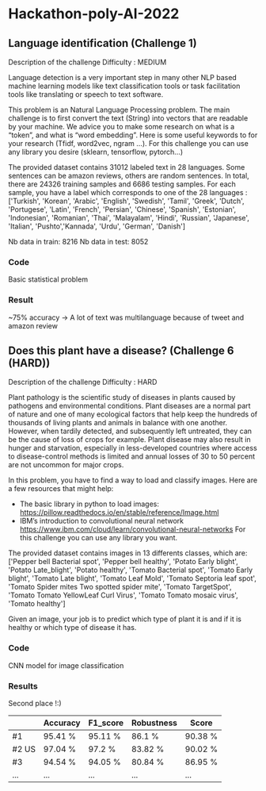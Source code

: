 # Hackathon-poly-AI-2022

## Language identification (Challenge 1)
Description of the challenge
Difficulty : MEDIUM

Language detection is a very important step in many other NLP based machine learning models like text classification tools or task facilitation tools like translating or speech to text software.

This problem is an Natural Language Processing problem. The main challenge is to first convert the text (String) into vectors that are readable by your machine. We advice you to make some research on what is a “token”, and what is “word embedding”. Here is some useful keywords to for your research (Tfidf, word2vec, ngram …). For this challenge you can use any library you desire (sklearn, tensorflow, pytorch…)

The provided dataset contains 31012 labeled text in 28 languages. Some sentences can be amazon reviews, others are random sentences.
In total, there are 24326 training samples and 6686 testing samples. For each sample, you have a label which corresponds to one of the 28 languages :
['Turkish', 'Korean', 'Arabic', 'English', 'Swedish', 'Tamil', 'Greek', 'Dutch', 'Portugese', 'Latin', 'French', 'Persian', 'Chinese', 'Spanish', 'Estonian', 'Indonesian', 'Romanian', 'Thai', 'Malayalam', 'Hindi', 'Russian', 'Japanese', 'Italian', 'Pushto','Kannada', 'Urdu', 'German', 'Danish']

Nb data in train: 8216
Nb data in test: 8052

### Code
Basic statistical problem

### Result 
~75% accuracy
-> A lot of text was multilanguage because of tweet and amazon review


## Does this plant have a disease? (Challenge 6 (HARD))
Description of the challenge
Difficulty : HARD

Plant pathology is the scientific study of diseases in plants caused by pathogens and environmental conditions. Plant diseases are a normal part of nature and one of many ecological factors that help keep the hundreds of thousands of living plants and animals in balance with one another. However, when tardily detected, and subsequently left untreated, they can be the cause of loss of crops for example. Plant disease may also result in hunger and starvation, especially in less-developed countries where access to disease-control methods is limited and annual losses of 30 to 50 percent are not uncommon for major crops.

In this problem, you have to find a way to load and classify images.
Here are a few resources that might help:
- The basic library in python to load images: https://pillow.readthedocs.io/en/stable/reference/Image.html
- IBM’s introduction to convolutional neural network https://www.ibm.com/cloud/learn/convolutional-neural-networks
For this challenge you can use any library you want.

The provided dataset contains images in 13 differents classes, which are:
['Pepper bell Bacterial spot', 'Pepper bell healthy', 'Potato Early blight', 'Potato Late_blight', 'Potato healthy', 'Tomato Bacterial spot', 'Tomato Early blight', 'Tomato Late blight', 'Tomato Leaf Mold', 'Tomato Septoria leaf spot', 'Tomato Spider mites Two spotted spider mite', 'Tomato TargetSpot', 'Tomato Tomato YellowLeaf Curl Virus', 'Tomato Tomato mosaic virus', 'Tomato healthy']

Given an image, your job is to predict which type of plant it is and if it is healthy or which type of disease it has.


### Code
CNN model for image classification

### Results

Second place !:)

  |     | Accuracy         | F1_score     | Robustness        | Score  |
  |-----|------------------|--------------|-------------------|--------|
  |#1   |95.41 %	         |95.11 %       |	86.1 %          	|90.38 % |
  |#2 US| 97.04 %          | 97.2 %       | 83.82 %	          | 90.02 %|
  |#3   |94.54 %	         |94.05 %	      |80.84 %	          | 86.95 %|
  | ... | ...              | ...          | ...               | ...     |






